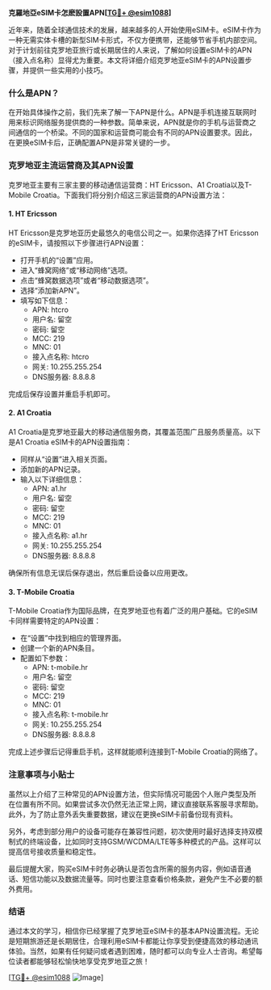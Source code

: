 **克羅地亞eSIM卡怎麽設置APN[[TG💪+ @esim1088](https://t.me/s/esim1088)]**

近年来，随着全球通信技术的发展，越来越多的人开始使用eSIM卡。eSIM卡作为一种无需实体卡槽的新型SIM卡形式，不仅方便携带，还能够节省手机内部空间。对于计划前往克罗地亚旅行或长期居住的人来说，了解如何设置eSIM卡的APN（接入点名称）显得尤为重要。本文将详细介绍克罗地亚eSIM卡的APN设置步骤，并提供一些实用的小技巧。

### 什么是APN？

在开始具体操作之前，我们先来了解一下APN是什么。APN是手机连接互联网时用来标识网络服务提供商的一种参数。简单来说，APN就是你的手机与运营商之间通信的一个桥梁。不同的国家和运营商可能会有不同的APN设置要求。因此，在更换eSIM卡后，正确配置APN是非常关键的一步。

### 克罗地亚主流运营商及其APN设置

克罗地亚主要有三家主要的移动通信运营商：HT Ericsson、A1 Croatia以及T-Mobile Croatia。下面我们将分别介绍这三家运营商的APN设置方法：

#### 1. HT Ericsson
HT Ericsson是克罗地亚历史最悠久的电信公司之一。如果你选择了HT Ericsson的eSIM卡，请按照以下步骤进行APN设置：
- 打开手机的“设置”应用。
- 进入“蜂窝网络”或“移动网络”选项。
- 点击“蜂窝数据选项”或者“移动数据选项”。
- 选择“添加新APN”。
- 填写如下信息：
  - APN: htcro
  - 用户名: 留空
  - 密码: 留空
  - MCC: 219
  - MNC: 01
  - 接入点名称: htcro
  - 网关: 10.255.255.254
  - DNS服务器: 8.8.8.8

完成后保存设置并重启手机即可。

#### 2. A1 Croatia
A1 Croatia是克罗地亚最大的移动通信服务商，其覆盖范围广且服务质量高。以下是A1 Croatia eSIM卡的APN设置指南：
- 同样从“设置”进入相关页面。
- 添加新的APN记录。
- 输入以下详细信息：
  - APN: a1.hr
  - 用户名: 留空
  - 密码: 留空
  - MCC: 219
  - MNC: 01
  - 接入点名称: a1.hr
  - 网关: 10.255.255.254
  - DNS服务器: 8.8.8.8

确保所有信息无误后保存退出，然后重启设备以应用更改。

#### 3. T-Mobile Croatia
T-Mobile Croatia作为国际品牌，在克罗地亚也有着广泛的用户基础。它的eSIM卡同样需要特定的APN设置：
- 在“设置”中找到相应的管理界面。
- 创建一个新的APN条目。
- 配置如下参数：
  - APN: t-mobile.hr
  - 用户名: 留空
  - 密码: 留空
  - MCC: 219
  - MNC: 01
  - 接入点名称: t-mobile.hr
  - 网关: 10.255.255.254
  - DNS服务器: 8.8.8.8

完成上述步骤后记得重启手机，这样就能顺利连接到T-Mobile Croatia的网络了。

### 注意事项与小贴士

虽然以上介绍了三种常见的APN设置方法，但实际情况可能因个人账户类型及所在位置有所不同。如果尝试多次仍然无法正常上网，建议直接联系客服寻求帮助。此外，为了防止意外丢失重要数据，建议在更换eSIM卡前备份现有资料。

另外，考虑到部分用户的设备可能存在兼容性问题，初次使用时最好选择支持双模制式的终端设备，比如同时支持GSM/WCDMA/LTE等多种模式的产品。这样可以提高信号接收质量和稳定性。

最后提醒大家，购买eSIM卡时务必确认是否包含所需的服务内容，例如语音通话、短信功能以及数据流量等。同时也要注意查看价格条款，避免产生不必要的额外费用。

### 结语

通过本文的学习，相信你已经掌握了克罗地亚eSIM卡的基本APN设置流程。无论是短期旅游还是长期居住，合理利用eSIM卡都能让你享受到便捷高效的移动通讯体验。当然，如果有任何疑问或者遇到困难，随时都可以向专业人士咨询。希望每位读者都能够轻松愉快地享受克罗地亚之旅！

[[TG💪+ @esim1088](https://t.me/s/esim1088) ![Image](https://i.postimg.cc/4NQfJmqS/Snipaste-2025-05-13-00-14-12.png)]